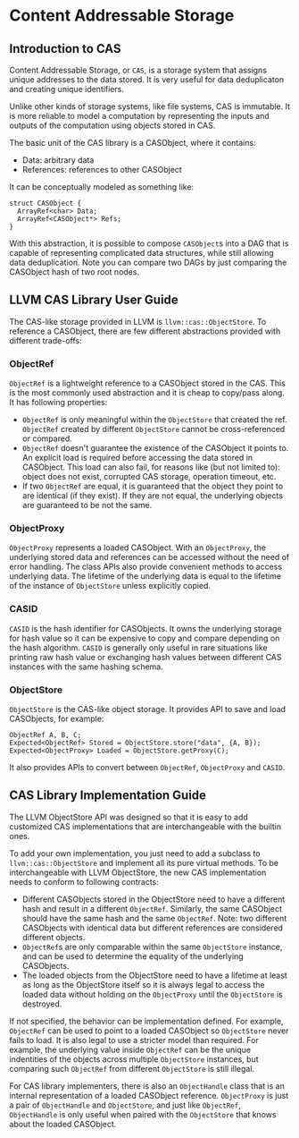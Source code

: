# Content Addressable Storage

## Introduction to CAS

Content Addressable Storage, or `CAS`, is a storage system that assigns
unique addresses to the data stored. It is very useful for data deduplicaton
and creating unique identifiers.

Unlike other kinds of storage systems, like file systems, CAS is immutable. It
is more reliable to model a computation by representing the inputs and outputs
of the computation using objects stored in CAS.

The basic unit of the CAS library is a CASObject, where it contains:

* Data: arbitrary data
* References: references to other CASObject

It can be conceptually modeled as something like:

```
struct CASObject {
  ArrayRef<char> Data;
  ArrayRef<CASObject*> Refs;
}
```

With this abstraction, it is possible to compose `CASObject`s into a DAG that is
capable of representing complicated data structures, while still allowing data
deduplication. Note you can compare two DAGs by just comparing the CASObject
hash of two root nodes.


## LLVM CAS Library User Guide

The CAS-like storage provided in LLVM is `llvm::cas::ObjectStore`.
To reference a CASObject, there are few different abstractions provided
with different trade-offs:

### ObjectRef

`ObjectRef` is a lightweight reference to a CASObject stored in the CAS.
This is the most commonly used abstraction and it is cheap to copy/pass
along. It has following properties:

* `ObjectRef` is only meaningful within the `ObjectStore` that created the ref.
`ObjectRef` created by different `ObjectStore` cannot be cross-referenced or
compared.
* `ObjectRef` doesn't guarantee the existence of the CASObject it points to. An
explicit load is required before accessing the data stored in CASObject.
This load can also fail, for reasons like (but not limited to): object does
not exist, corrupted CAS storage, operation timeout, etc.
* If two `ObjectRef` are equal, it is guaranteed that the object they point to
are identical (if they exist). If they are not equal, the underlying objects are
guaranteed to be not the same.

### ObjectProxy

`ObjectProxy` represents a loaded CASObject. With an `ObjectProxy`, the
underlying stored data and references can be accessed without the need
of error handling. The class APIs also provide convenient methods to
access underlying data. The lifetime of the underlying data is equal to
the lifetime of the instance of `ObjectStore` unless explicitly copied.

### CASID

`CASID` is the hash identifier for CASObjects. It owns the underlying
storage for hash value so it can be expensive to copy and compare depending
on the hash algorithm. `CASID` is generally only useful in rare situations
like printing raw hash value or exchanging hash values between different
CAS instances with the same hashing schema.

### ObjectStore

`ObjectStore` is the CAS-like object storage. It provides API to save
and load CASObjects, for example:

```
ObjectRef A, B, C;
Expected<ObjectRef> Stored = ObjectStore.store("data", {A, B});
Expected<ObjectProxy> Loaded = ObjectStore.getProxy(C);
```

It also provides APIs to convert between `ObjectRef`, `ObjectProxy` and
`CASID`.



## CAS Library Implementation Guide

The LLVM ObjectStore API was designed so that it is easy to add
customized CAS implementations that are interchangeable with the builtin
ones.

To add your own implementation, you just need to add a subclass to
`llvm::cas::ObjectStore` and implement all its pure virtual methods.
To be interchangeable with LLVM ObjectStore, the new CAS implementation
needs to conform to following contracts:

* Different CASObjects stored in the ObjectStore need to have a different hash
and result in a different `ObjectRef`. Similarly, the same CASObject should have
the same hash and the same `ObjectRef`. Note: two different CASObjects with
identical data but different references are considered different objects.
* `ObjectRef`s are only comparable within the same `ObjectStore` instance, and
can be used to determine the equality of the underlying CASObjects.
* The loaded objects from the ObjectStore need to have a lifetime at least as
long as the ObjectStore itself so it is always legal to access the loaded data
without holding on the `ObjectProxy` until the `ObjectStore` is destroyed.


If not specified, the behavior can be implementation defined. For example,
`ObjectRef` can be used to point to a loaded CASObject so
`ObjectStore` never fails to load. It is also legal to use a stricter model
than required. For example, the underlying value inside `ObjectRef` can be
the unique indentities of the objects across multiple `ObjectStore` instances,
but comparing such `ObjectRef` from different `ObjectStore` is still illegal.

For CAS library implementers, there is also an `ObjectHandle` class that
is an internal representation of a loaded CASObject reference.
`ObjectProxy` is just a pair of `ObjectHandle` and `ObjectStore`, and
just like `ObjectRef`, `ObjectHandle` is only useful when paired with
the `ObjectStore` that knows about the loaded CASObject.
